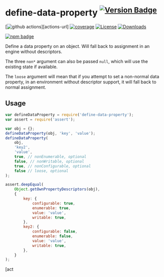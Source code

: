 # define-data-property <sup>[![Version Badge][npm-version-svg]][package-url]</sup>

[![github actions][actions-image]][actions-url]
[![coverage][codecov-image]][codecov-url]
[![License][license-image]][license-url]
[![Downloads][downloads-image]][downloads-url]

[![npm badge][npm-badge-png]][package-url]

Define a data property on an object. Will fall back to assignment in an engine without descriptors.

The three `non*` argument can also be passed `null`, which will use the existing state if available.

The `loose` argument will mean that if you attempt to set a non-normal data property, in an environment without descriptor support, it will fall back to normal assignment.

## Usage

```javascript
var defineDataProperty = require('define-data-property');
var assert = require('assert');

var obj = {};
defineDataProperty(obj, 'key', 'value');
defineDataProperty(
	obj,
	'key2',
	'value',
	true, // nonEnumerable, optional
	false, // nonWritable, optional
	true, // nonConfigurable, optional
	false // loose, optional
);

assert.deepEqual(
	Object.getOwnPropertyDescriptors(obj),
	{
		key: {
			configurable: true,
			enumerable: true,
			value: 'value',
			writable: true,
		},
		key2: {
			configurable: false,
			enumerable: false,
			value: 'value',
			writable: true,
		},
	}
);
```

[package-url]: https://npmjs.org/package/define-data-property
[npm-version-svg]: https://versionbadg.es/ljharb/define-data-property.svg
[deps-svg]: https://david-dm.org/ljharb/define-data-property.svg
[deps-url]: https://david-dm.org/ljharb/define-data-property
[dev-deps-svg]: https://david-dm.org/ljharb/define-data-property/dev-status.svg
[dev-deps-url]: https://david-dm.org/ljharb/define-data-property#info=devDependencies
[npm-badge-png]: https://nodei.co/npm/define-data-property.png?downloads=true&stars=true
[license-image]: https://img.shields.io/npm/l/define-data-property.svg
[license-url]: LICENSE
[downloads-image]: https://img.shields.io/npm/dm/define-data-property.svg
[downloads-url]: https://npm-stat.com/charts.html?package=define-data-property
[codecov-image]: https://codecov.io/gh/ljharb/define-data-property/branch/main/graphs/badge.svg
[codecov-url]: https://app.codecov.io/gh/ljharb/define-data-property/
[actions-image]: https://img.shields.io/endpoint?url=https://github-actions-badge-u3jn4tfpocch.runkit.sh/ljharb/define-data-property
[act